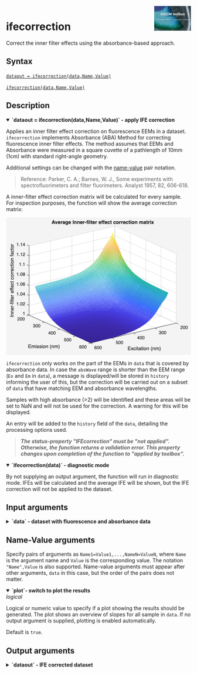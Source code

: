 <img src="top right corner logo.png" width="100" height="auto" align="right"/>

# ifecorrection
Correct the inner filter effects using the absorbance-based approach.



## Syntax

[`dataout = ifecorrection(data,Name,Value)`](#syntax1)

[`ifecorrection(data,Name,Value)`](#syntax2)

## Description

<details open>
    <summary><b>`dataout = ifecorrection(data,Name,Value)` - apply IFE correction</b></summary>
<a name="syntax1"></a> 

Applies an inner filter effect correction on fluorescence EEMs in a dataset. `ifecorrection` implements Absorbance (ABA) Method for correcting fluorescence inner filter effects. The method assumes that EEMs and Absorbance were measured in a square cuvette of a pathlength of 10mm (1cm) with standard right-angle geometry.

Additional settings can be changed with the [name-value](#NameValue) pair notation.

> Reference: Parker, C. A.; Barnes, W. J., Some experiments with spectrofluorimeters and filter fluorimeters. Analyst 1957, 82, 606-618.

A inner-filter effect correction matrix will be calculated for every sample. For inspection purposes, the function will show the average correction matrix:

<img src="ifcmatrix.png" width="auto" height="auto" align="center"/>


`ifecorrection` only works on the part of the EEMs in `data` that is covered by absorbance data. In case the `absWave` range is shorter than the EEM range (`Ex` and `Em` in `data`), a message is displayed/will be stored in `history` informing the user of this, but the correction will be carried out on a subset of `data` that have matching EEM and absorbance wavelengths. 

Samples with high absorbance (>2) will be identified and these areas will be set to NaN and will not be used for the correction. A warning for this will be displayed.

An entry will be added to the `history` field of the `data`, detailing the processing options used.

>***The status-property "IFEcorrection" must be "not applied". Otherwise, the function returns a validation error. This property changes upon completion of the function to "applied by toolbox".***

</details>

<details open>
    <summary><b>`ifecorrection(data)` - diagnostic mode</b></summary>
<a name="syntax2"></a>

By not supplying an output argument, the function will run in diagnostic mode. IFEs will be calculated and the average IFE will be shown, but the IFE correction will not be applied to the dataset.
    
</details>


## Input arguments ##
<details>
    <summary><b>`data` - dataset with fluorescence and absorbance data</b></summary>
    <i>drEEMdataset</i>
        
A dataset of the class `drEEMdataset` that passes the validation function `data.validate(data)`. 

> The property `data.status.signalCalibration` must be `"not applied"`. Otherwise, the function returns a validation error.

</details>

## Name-Value arguments
Specify pairs of arguments as `Name1=Value1,...,NameN=ValueN`, where `Name` is the argument name and `Value` is the corresponding value. The notation `"Name",Value` is also supported. Name-value arguments must appear after other arguments, `data` in this case, but the order of the pairs does not matter. 
<a name="NameValue"></a>

<details open>
    <summary><b>`plot`- switch to plot the results</b></summary>
    <i>logical</i>

Logical or numeric value to specify if a plot showing the results should be generated. The plot shows an overview of slopes for all sample in `data`. If no output argument is supplied, plotting is enabled automatically.

Default is `true`.

</details>

## Output arguments
<details>
    <summary><b>`dataout` - IFE corrected dataset</b></summary>
    <i>drEEMdataset</i>
        
A dataset of the class `drEEMdataset` that passes the validation function `data.validate(data)`.


The status of the dataset is changed to reflect the fact that an IFE correction has been applied by the drEEM toolbox.

</details>
